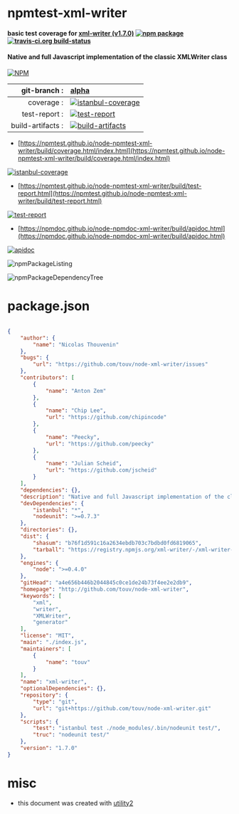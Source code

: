 # npmtest-xml-writer

#### basic test coverage for  [xml-writer (v1.7.0)](http://github.com/touv/node-xml-writer)  [![npm package](https://img.shields.io/npm/v/npmtest-xml-writer.svg?style=flat-square)](https://www.npmjs.org/package/npmtest-xml-writer) [![travis-ci.org build-status](https://api.travis-ci.org/npmtest/node-npmtest-xml-writer.svg)](https://travis-ci.org/npmtest/node-npmtest-xml-writer)

#### Native and full Javascript implementation of the classic XMLWriter class

[![NPM](https://nodei.co/npm/xml-writer.png?downloads=true&downloadRank=true&stars=true)](https://www.npmjs.com/package/xml-writer)

| git-branch : | [alpha](https://github.com/npmtest/node-npmtest-xml-writer/tree/alpha)|
|--:|:--|
| coverage : | [![istanbul-coverage](https://npmtest.github.io/node-npmtest-xml-writer/build/coverage.badge.svg)](https://npmtest.github.io/node-npmtest-xml-writer/build/coverage.html/index.html)|
| test-report : | [![test-report](https://npmtest.github.io/node-npmtest-xml-writer/build/test-report.badge.svg)](https://npmtest.github.io/node-npmtest-xml-writer/build/test-report.html)|
| build-artifacts : | [![build-artifacts](https://npmtest.github.io/node-npmtest-xml-writer/glyphicons_144_folder_open.png)](https://github.com/npmtest/node-npmtest-xml-writer/tree/gh-pages/build)|

- [https://npmtest.github.io/node-npmtest-xml-writer/build/coverage.html/index.html](https://npmtest.github.io/node-npmtest-xml-writer/build/coverage.html/index.html)

[![istanbul-coverage](https://npmtest.github.io/node-npmtest-xml-writer/build/screenCapture.buildCi.browser.%252Ftmp%252Fbuild%252Fcoverage.lib.html.png)](https://npmtest.github.io/node-npmtest-xml-writer/build/coverage.html/index.html)

- [https://npmtest.github.io/node-npmtest-xml-writer/build/test-report.html](https://npmtest.github.io/node-npmtest-xml-writer/build/test-report.html)

[![test-report](https://npmtest.github.io/node-npmtest-xml-writer/build/screenCapture.buildCi.browser.%252Ftmp%252Fbuild%252Ftest-report.html.png)](https://npmtest.github.io/node-npmtest-xml-writer/build/test-report.html)

- [https://npmdoc.github.io/node-npmdoc-xml-writer/build/apidoc.html](https://npmdoc.github.io/node-npmdoc-xml-writer/build/apidoc.html)

[![apidoc](https://npmdoc.github.io/node-npmdoc-xml-writer/build/screenCapture.buildCi.browser.%252Ftmp%252Fbuild%252Fapidoc.html.png)](https://npmdoc.github.io/node-npmdoc-xml-writer/build/apidoc.html)

![npmPackageListing](https://npmtest.github.io/node-npmtest-xml-writer/build/screenCapture.npmPackageListing.svg)

![npmPackageDependencyTree](https://npmtest.github.io/node-npmtest-xml-writer/build/screenCapture.npmPackageDependencyTree.svg)



# package.json

```json

{
    "author": {
        "name": "Nicolas Thouvenin"
    },
    "bugs": {
        "url": "https://github.com/touv/node-xml-writer/issues"
    },
    "contributors": [
        {
            "name": "Anton Zem"
        },
        {
            "name": "Chip Lee",
            "url": "https://github.com/chipincode"
        },
        {
            "name": "Peecky",
            "url": "https://github.com/peecky"
        },
        {
            "name": "Julian Scheid",
            "url": "https://github.com/jscheid"
        }
    ],
    "dependencies": {},
    "description": "Native and full Javascript implementation of the classic XMLWriter class",
    "devDependencies": {
        "istanbul": "*",
        "nodeunit": ">=0.7.3"
    },
    "directories": {},
    "dist": {
        "shasum": "b76f1d591c16a2634ebdb703c7bdbd0fd6819065",
        "tarball": "https://registry.npmjs.org/xml-writer/-/xml-writer-1.7.0.tgz"
    },
    "engines": {
        "node": ">=0.4.0"
    },
    "gitHead": "a4e656b446b2044845c0ce1de24b73f4ee2e2db9",
    "homepage": "http://github.com/touv/node-xml-writer",
    "keywords": [
        "xml",
        "writer",
        "XMLWriter",
        "generator"
    ],
    "license": "MIT",
    "main": "./index.js",
    "maintainers": [
        {
            "name": "touv"
        }
    ],
    "name": "xml-writer",
    "optionalDependencies": {},
    "repository": {
        "type": "git",
        "url": "git+https://github.com/touv/node-xml-writer.git"
    },
    "scripts": {
        "test": "istanbul test ./node_modules/.bin/nodeunit test/",
        "truc": "nodeunit test/"
    },
    "version": "1.7.0"
}
```



# misc
- this document was created with [utility2](https://github.com/kaizhu256/node-utility2)
